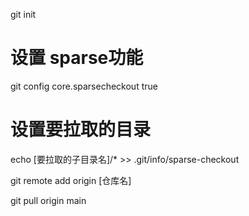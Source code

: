 git init
# 设置 sparse功能
git config core.sparsecheckout true
# 设置要拉取的目录
echo [要拉取的子目录名]/* >> .git/info/sparse-checkout

git remote add origin [仓库名]

git pull origin main